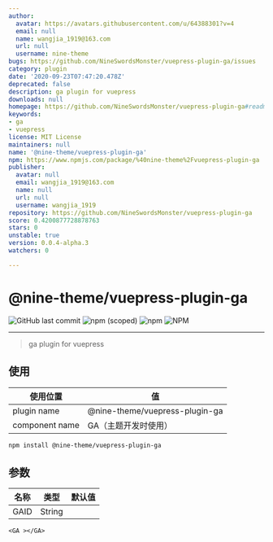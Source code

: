 ```yaml
---
author:
  avatar: https://avatars.githubusercontent.com/u/64388301?v=4
  email: null
  name: wangjia_1919@163.com
  url: null
  username: nine-theme
bugs: https://github.com/NineSwordsMonster/vuepress-plugin-ga/issues
category: plugin
date: '2020-09-23T07:47:20.478Z'
deprecated: false
description: ga plugin for vuepress
downloads: null
homepage: https://github.com/NineSwordsMonster/vuepress-plugin-ga#readme
keywords:
- ga
- vuepress
license: MIT License
maintainers: null
name: '@nine-theme/vuepress-plugin-ga'
npm: https://www.npmjs.com/package/%40nine-theme%2Fvuepress-plugin-ga
publisher:
  avatar: null
  email: wangjia_1919@163.com
  name: null
  url: null
  username: wangjia_1919
repository: https://github.com/NineSwordsMonster/vuepress-plugin-ga
score: 0.4200877728878763
stars: 0
unstable: true
version: 0.0.4-alpha.3
watchers: 0

---
```


# @nine-theme/vuepress-plugin-ga
![GitHub last commit](https://img.shields.io/github/last-commit/nine-theme/vuepress-plugin-ga) 
![npm (scoped)](https://img.shields.io/npm/v/@nine-theme/vuepress-plugin-ga) 
![npm](https://img.shields.io/npm/dt/@nine-theme/vuepress-plugin-ga) 
![NPM](https://img.shields.io/npm/l/@nine-theme/vuepress-plugin-ga)

---
> ga plugin for vuepress

## 使用

|使用位置|值|
|-|-|
|plugin name|@nine-theme/vuepress-plugin-ga|
|component name|GA（主题开发时使用）|

```sh
npm install @nine-theme/vuepress-plugin-ga
```

## 参数

|名称|类型|默认值|
|-|-|-|
|GAID|String||

```vue
<GA ></GA>
```
